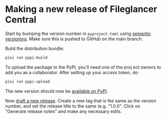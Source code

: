 # Making a new release of Fileglancer Central

Start by bumping the version number in `pyproject.toml` using [semantic versioning](https://semver.org). Make sure this is pushed to GitHub on the main branch.

Build the distribution bundle:

```bash
pixi run pypi-build
```

To upload the package to the PyPI, you'll need one of the proj
ect owners to add you as a collaborator. After setting up your
 access token, do:

```bash
pixi run pypi-upload
```

The new version should now be [available on PyPI](https://pypi.org/project/fileglancer-central/).

Now [draft a new release](https://github.com/JaneliaSciComp/fileglancer-central/releases/new). Create a new tag that is the same as the version number, and set the release title to the same (e.g. "1.0.0". Click on "Generate release notes" and make any necessary edits.

